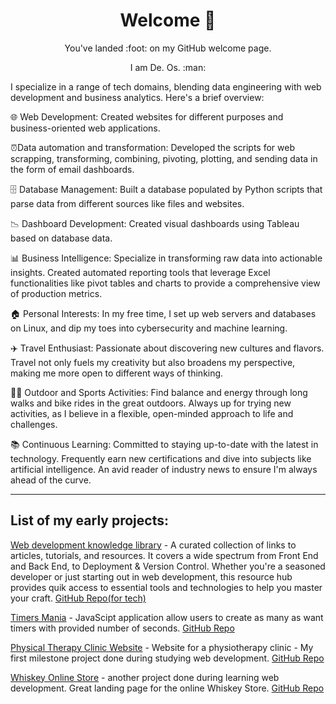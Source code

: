 <h1 align="center">Welcome 👋</h1>

<p align="center">You've landed :foot: on my GitHub welcome page.</p>
<p align="center">I am De. Os. :man:</p>
<p algin="center">I specialize in a range of tech domains, blending data engineering with web development and business analytics. Here's a brief overview:</p>

🌐 Web Development: Created websites for different purposes and business-oriented web applications.

⏰Data automation and transformation: Developed the scripts for web scrapping, transforming, combining, pivoting, plotting, and sending data in the form of email dashboards.
  
🗄️ Database Management: Built a database populated by Python scripts that parse data from different sources like files and websites.

📉 Dashboard Development: Created visual dashboards using Tableau based on database data.

📊 Business Intelligence: Specialize in transforming raw data into actionable insights. Created automated reporting tools that leverage Excel functionalities like pivot tables and charts to provide a comprehensive view of production metrics.

🏠 Personal Interests: In my free time, I set up web servers and databases on Linux, and dip my toes into cybersecurity and machine learning.

✈️ Travel Enthusiast: Passionate about discovering new cultures and flavors. Travel not only fuels my creativity but also broadens my perspective, making me more open to different ways of thinking.

🚴‍♂️ Outdoor and Sports Activities: Find balance and energy through long walks and bike rides in the great outdoors. Always up for trying new activities, as I believe in a flexible, open-minded approach to life and challenges.

📚 Continuous Learning: Committed to staying up-to-date with the latest in technology. Frequently earn new certifications and dive into subjects like artificial intelligence. An avid reader of industry news to ensure I'm always ahead of the curve.

<hr>
<h2>List of my early projects:</h2>

[Web development knowledge library](https://dejvoss.github.io/web_dev_links_library/index.html) - A curated collection of links to articles, tutorials, and resources. It covers a wide spectrum from Front End and Back End, to Deployment & Version Control. Whether you're a seasoned developer or just starting out in web development, this resource hub provides quik access to essential tools and technologies to help you master your craft. [GitHub Repo(for tech)](https://github.com/dejvoss/web_dev_links_library)

[Timers Mania](https://dejvoss.github.io/js-multiple-timer/) - JavaScipt application allow users to create as many as want timers with provided number of seconds. [GitHub Repo](https://github.com/dejvoss/js-multiple-timer)

[Physical Therapy Clinic Website](https://dejvoss.github.io/cs_msp1_rehab_clinic_refactored/) - Website for a physiotherapy clinic - My first milestone project done during studying web development. [GitHub Repo](https://github.com/dejvoss/cs_msp1_rehab_clinic_refactored)

[Whiskey Online Store](https://dejvoss.github.io/cs_whiskey_drop/) - another project done during learning web development. Great landing page for the online Whiskey Store. [GitHub Repo](https://github.com/dejvoss/cs_whiskey_drop/blob/master/README.md)

